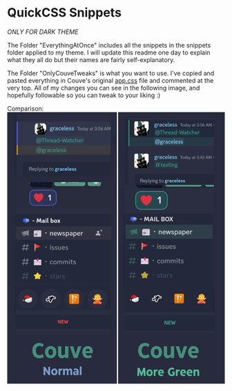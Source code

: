 # QuickCSS Snippets
*ONLY FOR DARK THEME*

The Folder "EverythingAtOnce" includes all the snippets in the snippets folder applied to my theme. I will update this readme one day to explain what they all do but their names are fairly self-explanatory. 

The Folder "OnlyCouveTweaks" is what you want to use. I've copied and pasted everything in Couve's original [app.css](https://github.com/NYRI4/Couve/blob/main/betterdiscord/app.css) file and commented at the very top. All of my changes you can see in the following image, and hopefully followable so you can tweak to your liking :) 

Comparison: 
![Cabbage Theme](https://github.com/Redundakitties/quickCSS-snippets/blob/master/cabbage.png)